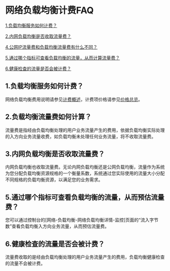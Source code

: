 # 网络负载均衡计费FAQ

[1.负载均衡服务如何计费？](Price-FAQ#user-content-1)

[2.内网负载均衡是否收取流量费？](Price-FAQ#user-content-3)

[4.公网IP流量费和负载均衡流量费有什么不同？](Price-FAQ#user-content-4)

[5.通过哪个指标可查看负载均衡的流量，从而计算流量费？](Price-FAQ#user-content-5)

[6.健康检查的流量是否会被计费？](Price-FAQ#user-content-6)

## 1.负载均衡服务如何计费？
<div id="user-content-1"></div>

网络负载均衡费用说明请参见[计费概述](Billing-Overview.md)，计费项价格请参见[价格总览](Price-Overview.md)。

## 2.负载均衡流量费如何计算？
<div id="user-content-2"></div>

流量费是指经由负载均衡处理的用户业务流量产生的费用，依据负载均衡实际处理的入方向业务流量收费，如负载均衡未处理任何业务流量，将不收取流量费。

## 3.内网负载均衡是否收取流量费？
<div id="user-content-3"></div>

内网负载均衡也收取流量费。无论内网负载均衡还是公网负载均衡，流量作为系统为您分配负载均衡资源规格的一个衡量系数，系统通过您实际使用的流量大小分配不同规格的负载均衡资源，以满足您的业务需求。

## 5.通过哪个指标可查看负载均衡的流量，从而预估流量费？
<div id="user-content-5"></div>

您可以通过控制台的[网络-负载均衡-网络负载均衡详情-监控]页面的“流入字节数”查看负载均衡入方向业务流量，从而预估流量费。

## 6.健康检查的流量是否会被计费？
<div id="user-content-6"></div>

流量费收取的是经由负载均衡处理的用户业务流量产生的费用，负载均衡健康检查的流量不会被计费。

